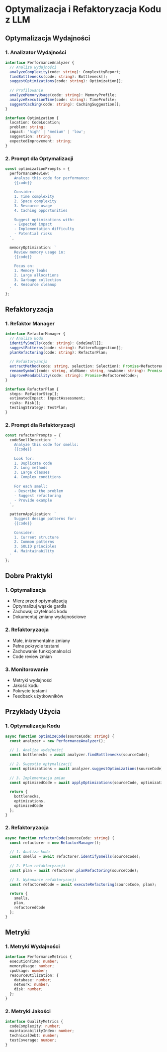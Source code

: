 # Optymalizacja i Refaktoryzacja Kodu z LLM

## Optymalizacja Wydajności

### 1. Analizator Wydajności
```typescript
interface PerformanceAnalyzer {
  // Analiza wydajności
  analyzeComplexity(code: string): ComplexityReport;
  findBottlenecks(code: string): Bottleneck[];
  suggestOptimizations(code: string): Optimization[];
  
  // Profilowanie
  analyzeMemoryUsage(code: string): MemoryProfile;
  analyzeExecutionTime(code: string): TimeProfile;
  suggestCaching(code: string): CachingSuggestion[];
}

interface Optimization {
  location: CodeLocation;
  problem: string;
  impact: 'high' | 'medium' | 'low';
  suggestion: string;
  expectedImprovement: string;
}
```

### 2. Prompt dla Optymalizacji
```typescript
const optimizationPrompts = {
  performanceReview: `
    Analyze this code for performance:
    {{code}}
    
    Consider:
    1. Time complexity
    2. Space complexity
    3. Resource usage
    4. Caching opportunities
    
    Suggest optimizations with:
    - Expected impact
    - Implementation difficulty
    - Potential risks
  `,
  
  memoryOptimization: `
    Review memory usage in:
    {{code}}
    
    Focus on:
    1. Memory leaks
    2. Large allocations
    3. Garbage collection
    4. Resource cleanup
  `
};
```

## Refaktoryzacja

### 1. Refaktor Manager
```typescript
interface RefactorManager {
  // Analiza kodu
  identifySmells(code: string): CodeSmell[];
  suggestPatterns(code: string): PatternSuggestion[];
  planRefactoring(code: string): RefactorPlan;
  
  // Refaktoryzacja
  extractMethod(code: string, selection: Selection): Promise<RefactoredCode>;
  renameSymbol(code: string, oldName: string, newName: string): Promise<RefactoredCode>;
  improveReadability(code: string): Promise<RefactoredCode>;
}

interface RefactorPlan {
  steps: RefactorStep[];
  estimatedImpact: ImpactAssessment;
  risks: Risk[];
  testingStrategy: TestPlan;
}
```

### 2. Prompt dla Refaktoryzacji
```typescript
const refactorPrompts = {
  codeSmellDetection: `
    Analyze this code for smells:
    {{code}}
    
    Look for:
    1. Duplicate code
    2. Long methods
    3. Large classes
    4. Complex conditions
    
    For each smell:
    - Describe the problem
    - Suggest refactoring
    - Provide example
  `,
  
  patternApplication: `
    Suggest design patterns for:
    {{code}}
    
    Consider:
    1. Current structure
    2. Common patterns
    3. SOLID principles
    4. Maintainability
  `
};
```

## Dobre Praktyki

### 1. Optymalizacja
- Mierz przed optymalizacją
- Optymalizuj wąskie gardła
- Zachowaj czytelność kodu
- Dokumentuj zmiany wydajnościowe

### 2. Refaktoryzacja
- Małe, inkrementalne zmiany
- Pełne pokrycie testami
- Zachowanie funkcjonalności
- Code review zmian

### 3. Monitorowanie
- Metryki wydajności
- Jakość kodu
- Pokrycie testami
- Feedback użytkowników

## Przykłady Użycia

### 1. Optymalizacja Kodu
```typescript
async function optimizeCode(sourceCode: string) {
  const analyzer = new PerformanceAnalyzer();
  
  // 1. Analiza wydajności
  const bottlenecks = await analyzer.findBottlenecks(sourceCode);
  
  // 2. Sugestie optymalizacji
  const optimizations = await analyzer.suggestOptimizations(sourceCode);
  
  // 3. Implementacja zmian
  const optimizedCode = await applyOptimizations(sourceCode, optimizations);
  
  return {
    bottlenecks,
    optimizations,
    optimizedCode
  };
}
```

### 2. Refaktoryzacja
```typescript
async function refactorCode(sourceCode: string) {
  const refactorer = new RefactorManager();
  
  // 1. Analiza kodu
  const smells = await refactorer.identifySmells(sourceCode);
  
  // 2. Plan refaktoryzacji
  const plan = await refactorer.planRefactoring(sourceCode);
  
  // 3. Wykonanie refaktoryzacji
  const refactoredCode = await executeRefactoring(sourceCode, plan);
  
  return {
    smells,
    plan,
    refactoredCode
  };
}
```

## Metryki

### 1. Metryki Wydajności
```typescript
interface PerformanceMetrics {
  executionTime: number;
  memoryUsage: number;
  cpuUsage: number;
  resourceUtilization: {
    database: number;
    network: number;
    disk: number;
  };
}
```

### 2. Metryki Jakości
```typescript
interface QualityMetrics {
  codeComplexity: number;
  maintainabilityIndex: number;
  technicalDebt: number;
  testCoverage: number;
}
``` 